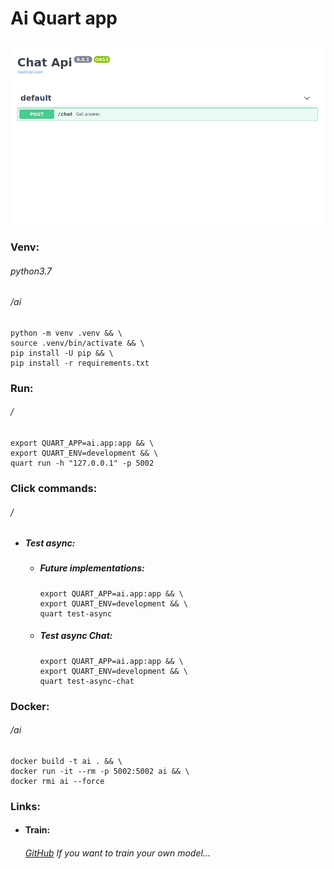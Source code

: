 Ai Quart app
============
![](static/images/screen.png)
### Venv:
###### python3.7
###### /ai
```shell
python -m venv .venv && \                                                     
source .venv/bin/activate && \
pip install -U pip && \
pip install -r requirements.txt
```
### Run:
###### /
```shell
export QUART_APP=ai.app:app && \
export QUART_ENV=development && \
quart run -h "127.0.0.1" -p 5002
```
### Click commands:
###### /
- ##### Test async:
  - ##### Future implementations:
    ```shell
    export QUART_APP=ai.app:app && \
    export QUART_ENV=development && \
    quart test-async
    ```
  - ##### Test async Chat:
    ```shell
    export QUART_APP=ai.app:app && \
    export QUART_ENV=development && \
    quart test-async-chat
    ```
### Docker:
###### /ai
```shell
docker build -t ai . && \
docker run -it --rm -p 5002:5002 ai && \
docker rmi ai --force
```
### Links:
- #### Train:
  ###### [GitHub](https://github.com/Martin1403/Tensorflow1.15.x-MemoryNetwork) If you want to train your own model...
